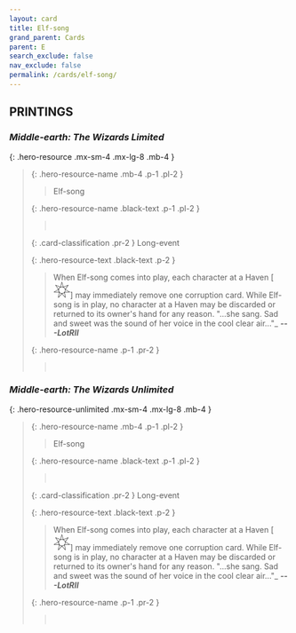 ```yaml
---
layout: card
title: Elf-song
grand_parent: Cards
parent: E
search_exclude: false
nav_exclude: false
permalink: /cards/elf-song/
---
```


## PRINTINGS


### _Middle-earth: The Wizards Limited_

{: .hero-resource .mx-sm-4 .mx-lg-8 .mb-4 }
> {: .hero-resource-name .mb-4 .p-1 .pl-2 }
> > <div class="card-mp"></div>
> > <div class="card-name">Elf-song</div>
>
> {: .hero-resource-name .black-text .p-1 .pl-2 }
> > &nbsp;
>
> {: .card-classification .pr-2 }
> Long-event
>
> {: .hero-resource-text .black-text .p-2 }
> > When Elf-song comes into play, each character at a Haven \[![](/assets/images/free-haven.svg)] may immediately remove one corruption card. While Elf-song is in play, no character at a Haven may be discarded or returned to its owner's hand for any reason.   "...she sang. Sad and sweet was the sound of her voice in the cool clear air..."_ ***---LotRII*** 
> 
> {: .hero-resource-name .p-1 .pr-2 }
> > <div class="card-shield"></div>
> > <div class="card-corruption">&nbsp;</div>

### _Middle-earth: The Wizards Unlimited_

{: .hero-resource-unlimited .mx-sm-4 .mx-lg-8 .mb-4 }
> {: .hero-resource-name .mb-4 .p-1 .pl-2 }
> > <div class="card-mp"></div>
> > <div class="card-name">Elf-song</div>
>
> {: .hero-resource-name .black-text .p-1 .pl-2 }
> > &nbsp;
>
> {: .card-classification .pr-2 }
> Long-event
>
> {: .hero-resource-text .black-text .p-2 }
> > When Elf-song comes into play, each character at a Haven \[![](/assets/images/free-haven.svg)] may immediately remove one corruption card. While Elf-song is in play, no character at a Haven may be discarded or returned to its owner's hand for any reason.   "...she sang. Sad and sweet was the sound of her voice in the cool clear air..."_ ***---LotRII*** 
> 
> {: .hero-resource-name .p-1 .pr-2 }
> > <div class="card-shield"></div>
> > <div class="card-corruption">&nbsp;</div>
